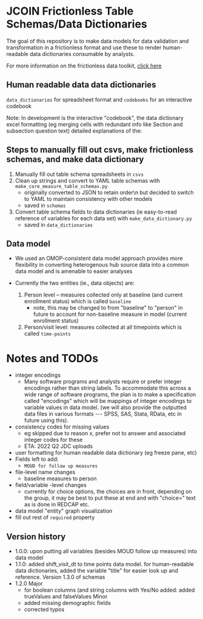 # JCOIN Frictionless Table Schemas/Data Dictionaries

The goal of this repository is to make data models for data validation and transformation in a frictionless format and use these to render human-readable data dictionaries consumable by analysts.


For more information on the frictionless data toolkit, [click here](https://frictionlessdata.io/)

## Human readable data data dictionaries
`data_dictionaries` for spreadsheet format
and `codebooks` for an interactive codebook

Note: In development is the interactive "codebook", the data dictionary excel formatting (eg merging cells with redundant info like Section and subsection question text) detailed explanations of the:

## Steps to manually fill out csvs, make frictionless schemas, and make data dictionary
1. Manually fill out table schema spreadsheets in `csvs`
2. Clean up strings and convert to YAML table schemas with `make_core_measure_table_schemas.py`
    - originally converted to JSON to retain order\n but decided to switch to YAML to maintain consistency with other models
    - saved in `schemas`
3. Convert table schema fields to data dictionaries (ie easy-to-read reference of variables for each data set) with `make_data_dictionary.py`
    - saved in `data_dictionaries`


## Data model 

- We used an OMOP-consistent data model approach provides more flexibility in converting heterogenous hub source data into a common data model and is amenable to easier analyses

- Currently the two entities (ie., data objects) are: 
    1. Person level – measures collected only at baseline (and current enrollment status) which is called `baseline`
        - note, this may be changed to from "baseline" to "person" in future to account for non-baseline measure in model (current enrollment status)
    2. Person/visit level: measures collected at all timepoints which is called `time-points`



# Notes and TODOs  

- integer encodings
    - Many software programs and analysts require or prefer integer encodings rather than string labels. To accommodate this across a wide range of software programs, the plan is to make a specification called "encodings" which will be mappings of integer encodings to variable values in data model.
    (we will also provide the outputted data files in various formats --- SPSS, SAS, Stata, RData, etc in future using this).
- consistency codes for missing values
    - eg skipped due to reason x, prefer not to answer and associated integer codes for these
    - ETA: 2022 Q2 JDC uploads
- user formatting for human readable data dictionary (eg freeze pane, etc)
- Fields left to add:
    - `MOUD for follow up measures` 
- file-level name changes
    - baseline measures to person 
- field/variable -level changes
    - currently for choice options, the choices are in front, depending on the group, it may be best to put these at end and with "choice=" text as is done in REDCAP etc.
- data model "entity" graph visualization
- fill out rest of `required` property

## Version history
- 1.0.0:
    upon putting all variables (besides MOUD follow up measures) into data model
- 1.1.0: 
    added shift_visit_dt to time points data model. for human-readable data dictionaries, added the variable "title" for easier look up and reference.
    Version 1.3.0 of schemas
- 1.2.0
    Major
    - for boolean columns (and string columns with Yes/No added: added trueValues and falseValues
    Minor
    - added missing demographic fields
    - corrected typos
